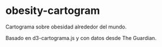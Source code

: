 obesity-cartogram
=================

Cartograma sobre obesidad alrededor del mundo.

Basado en d3-cartograma.js y con datos desde The Guardian. 

